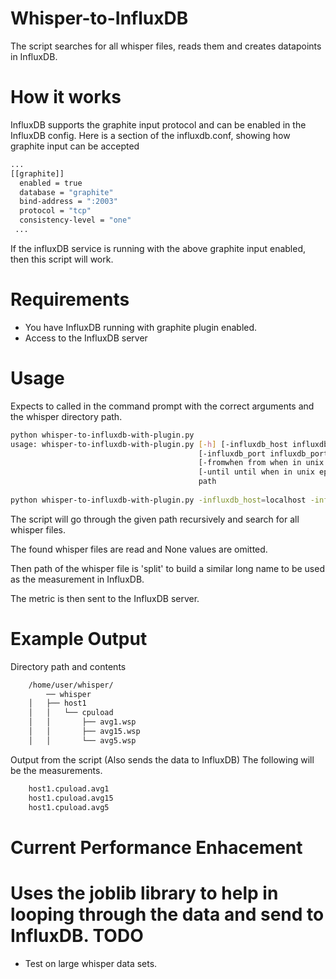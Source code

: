 Whisper-to-InfluxDB
===================

The script searches for all whisper files, reads them and creates datapoints in InfluxDB.

How it works
============
InfluxDB supports the graphite input protocol and can be enabled in the InfluxDB config.
Here is a section of the influxdb.conf, showing how graphite input can be accepted
```bash
...
[[graphite]]
  enabled = true
  database = "graphite"
  bind-address = ":2003"
  protocol = "tcp"
  consistency-level = "one"
 ...
 ```

If the influxDB service is running with the above graphite input enabled, then this script will work.

Requirements
============
* You have InfluxDB running with graphite plugin enabled.
* Access to the InfluxDB server

Usage
=====
Expects to called in the command prompt with the correct arguments and the whisper directory path.


```bash
python whisper-to-influxdb-with-plugin.py
usage: whisper-to-influxdb-with-plugin.py [-h] [-influxdb_host influxdb_host]
                                          [-influxdb_port influxdb_port graphite port]
                                          [-fromwhen from when in unix epoch]
                                          [-until until when in unix epoch]
                                          path
                                          
python whisper-to-influxdb-with-plugin.py -influxdb_host=localhost -influxdb_port=2013 -fromwhen=1470009600 -until=1479081600 /opt/graphite/whisper/
```
                              
The script will go through the given path recursively and search for all whisper files.

The found whisper files are read and None values are omitted.

Then path of the whisper file is 'split' to build a similar long name to be used as the 
measurement in InfluxDB.

The metric is then sent to the InfluxDB server.

Example Output
==============
Directory path and contents
```bash
	/home/user/whisper/
		── whisper
	│   ├── host1
	│   │   └── cpuload
	│   │       ├── avg1.wsp
	│   │       ├── avg15.wsp
	│   │       └── avg5.wsp
```

Output from the script (Also sends the data to InfluxDB)
The following will be the measurements.
```bash
	host1.cpuload.avg1
	host1.cpuload.avg15
	host1.cpuload.avg5
```

Current Performance Enhacement
=============================
Uses the joblib library to help in looping through the data and send to InfluxDB.
TODO
====
* Test on large whisper data sets.

